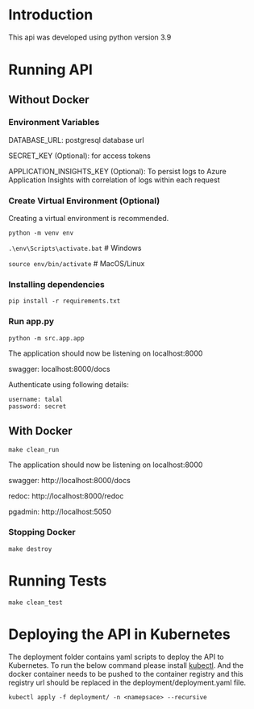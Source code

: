 # Introduction 
This api was developed using python version 3.9

# Running API

## Without Docker

### Environment Variables
DATABASE_URL: postgresql database url

SECRET_KEY (Optional): for access tokens

APPLICATION_INSIGHTS_KEY (Optional): To persist logs to Azure Application Insights
with correlation of logs within each request

### Create Virtual Environment (Optional)
Creating a virtual environment is recommended.

`python -m venv env`

`.\env\Scripts\activate.bat` # Windows

`source env/bin/activate` # MacOS/Linux

### Installing dependencies
`pip install -r requirements.txt`

### Run app.py
`python -m src.app.app`

The application should now be listening on localhost:8000

swagger: localhost:8000/docs

Authenticate using following details:
```
username: talal
password: secret
```


## With Docker
`make clean_run`

The application should now be listening on localhost:8000

swagger: http://localhost:8000/docs

redoc: http://localhost:8000/redoc

pgadmin: http://localhost:5050

### Stopping Docker
`make destroy`

# Running Tests
`make clean_test`

# Deploying the API in Kubernetes
The deployment folder contains yaml scripts to deploy the API to Kubernetes. To run the below
command please install [kubectl](https://kubernetes.io/docs/tasks/tools/#kubectl). And the docker container
needs to be pushed to the container registry and this registry url should be replaced in the
deployment/deployment.yaml file.

`kubectl apply -f deployment/ -n <namepsace> --recursive`
